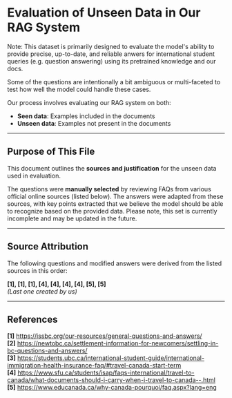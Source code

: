 # Evaluation of Unseen Data in Our RAG System

Note: This dataset is primarily designed to evaluate the model's ability to provide precise, up-to-date, and reliable anwers for international student queries (e.g. question answering) using its pretrained knowledge and our docs.

Some of the questions are intentionally a bit ambiguous or multi-faceted to test how well the model could handle these cases.

Our process involves evaluating our RAG system on both:

- **Seen data**: Examples included in the documents  
- **Unseen data**: Examples not present in the documents 

---

## Purpose of This File

This document outlines the **sources and justification** for the unseen data used in evaluation.

The questions were **manually selected** by reviewing FAQs from various official online sources (listed below). The answers were adapted from these sources, with key points extracted that we believe the model should be able to recognize based on the provided data. Please note, this set is currently incomplete and may be updated in the future.

---

## Source Attribution

The following questions and modified answers were derived from the listed sources in this order:

**[1], [1], [1], [4], [4], [4], [4], [5], [5]**  
*(Last one created by us)*

---

## References

**[1]** https://issbc.org/our-resources/general-questions-and-answers/  
**[2]** https://newtobc.ca/settlement-information-for-newcomers/settling-in-bc-questions-and-answers/  
**[3]** https://students.ubc.ca/international-student-guide/international-immigration-health-insurance-faq/#travel-canada-start-term  
**[4]** https://www.sfu.ca/students/isap/faqs-international/travel-to-canada/what-documents-should-i-carry-when-i-travel-to-canada--.html  
**[5]** https://www.educanada.ca/why-canada-pourquoi/faq.aspx?lang=eng
